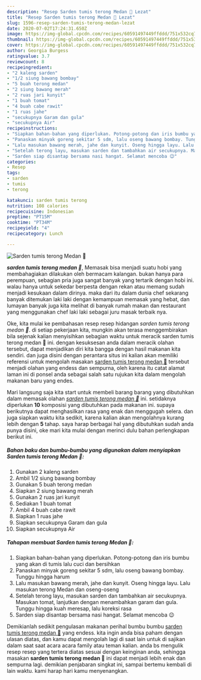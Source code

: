 ```yaml
---
description: "Resep Sarden tumis terong Medan 🍆 Lezat"
title: "Resep Sarden tumis terong Medan 🍆 Lezat"
slug: 1596-resep-sarden-tumis-terong-medan-lezat
date: 2020-07-02T17:24:31.650Z
image: https://img-global.cpcdn.com/recipes/60591497449ffddd/751x532cq70/sarden-tumis-terong-medan-🍆-foto-resep-utama.jpg
thumbnail: https://img-global.cpcdn.com/recipes/60591497449ffddd/751x532cq70/sarden-tumis-terong-medan-🍆-foto-resep-utama.jpg
cover: https://img-global.cpcdn.com/recipes/60591497449ffddd/751x532cq70/sarden-tumis-terong-medan-🍆-foto-resep-utama.jpg
author: Georgia Burgess
ratingvalue: 3.7
reviewcount: 8
recipeingredient:
- "2 kaleng sarden"
- "1/2 siung bawang bombay"
- "5 buah terong medan"
- "2 siung bawang merah"
- "2 ruas jari kunyit"
- "1 buah tomat"
- "4 buah cabe rawit"
- "1 ruas jahe"
- "secukupnya Garam dan gula"
- "secukupnya Air"
recipeinstructions:
- "Siapkan bahan-bahan yang diperlukan. Potong-potong dan iris bumbu yang akan di tumis lalu cuci dan bersihkan"
- "Panaskan minyak goreng sekitar 5 sdm, lalu oseng bawang bombay. Tunggu hingga harum"
- "Lalu masukan bawang merah, jahe dan kunyit. Oseng hingga layu. Lalu masukan terong Medan dan oseng-oseng"
- "Setelah terong layu, masukan sarden dan tambahkan air secukupnya. Masukan tomat, lanjutkan dengan menambahkan garam dan gula. Tunggu hingga kuah meresap, lalu koreksi rasa"
- "Sarden siap disantap bersama nasi hangat. Selamat mencoba 😉"
categories:
- Resep
tags:
- sarden
- tumis
- terong

katakunci: sarden tumis terong 
nutrition: 108 calories
recipecuisine: Indonesian
preptime: "PT15M"
cooktime: "PT34M"
recipeyield: "4"
recipecategory: Lunch

---
```



![Sarden tumis terong Medan 🍆](https://img-global.cpcdn.com/recipes/60591497449ffddd/751x532cq70/sarden-tumis-terong-medan-🍆-foto-resep-utama.jpg)

<b><i>sarden tumis terong medan 🍆</i></b>, Memasak bisa menjadi suatu hobi yang membahagiakan dilakukan oleh bermacam kalangan. bukan hanya para perempuan, sebagian pria juga sangat banyak yang tertarik dengan hobi ini. walau hanya untuk sekedar berpesta dengan rekan atau memang sudah menjadi kesukaan dalam dirinya. maka dari itu dalam dunia chef sekarang banyak ditemukan laki laki dengan kemampuan memasak yang hebat, dan lumayan banyak juga kita melihat di banyak rumah makan dan restaurant yang menggunakan chef laki laki sebagai juru masak terbaik nya.



Oke, kita mulai ke pembahasan resep resep hidangan <i>sarden tumis terong medan 🍆</i>. di setiap pekerjaan kita, mungkin akan terasa menggembirakan bila sejenak kalian menyisihkan sebagian waktu untuk meracik sarden tumis terong medan 🍆 ini. dengan kesuksesan anda dalam meracik olahan tersebut, dapat menjadikan diri kita bangga dengan hasil makanan kita sendiri. dan juga disini dengan perantara situs ini kalian akan memiliki referensi untuk mengolah masakan <u>sarden tumis terong medan 🍆</u> tersebut menjadi olahan yang endess dan sempurna, oleh karena itu catat alamat laman ini di ponsel anda sebagai salah satu rujukan kita dalam mengolah makanan baru yang endes.


Mari langsung saja kita start untuk membeli barang barang yang dibutuhkan dalam memasak olahan <u><i>sarden tumis terong medan 🍆</i></u> ini. setidaknya diperlukan <b>10</b> komposisi yang dibutuhkan pada makanan ini. supaya berikutnya dapat menghasilkan rasa yang enak dan menggugah selera. dan juga siapkan waktu kita sedikit, karena kalian akan mengolahnya kurang lebih dengan <b>5</b> tahap. saya harap berbagai hal yang dibutuhkan sudah anda punya disini, oke mari kita mulai dengan merinci dulu bahan perlengkapan berikut ini.

<!--inarticleads1-->

##### Bahan baku dan bumbu-bumbu yang digunakan dalam menyiapkan Sarden tumis terong Medan 🍆:

1. Gunakan 2 kaleng sarden
1. Ambil 1/2 siung bawang bombay
1. Gunakan 5 buah terong medan
1. Siapkan 2 siung bawang merah
1. Gunakan 2 ruas jari kunyit
1. Sediakan 1 buah tomat
1. Ambil 4 buah cabe rawit
1. Siapkan 1 ruas jahe
1. Siapkan secukupnya Garam dan gula
1. Siapkan secukupnya Air




<!--inarticleads2-->

##### Tahapan membuat Sarden tumis terong Medan 🍆:

1. Siapkan bahan-bahan yang diperlukan. Potong-potong dan iris bumbu yang akan di tumis lalu cuci dan bersihkan
1. Panaskan minyak goreng sekitar 5 sdm, lalu oseng bawang bombay. Tunggu hingga harum
1. Lalu masukan bawang merah, jahe dan kunyit. Oseng hingga layu. Lalu masukan terong Medan dan oseng-oseng
1. Setelah terong layu, masukan sarden dan tambahkan air secukupnya. Masukan tomat, lanjutkan dengan menambahkan garam dan gula. Tunggu hingga kuah meresap, lalu koreksi rasa
1. Sarden siap disantap bersama nasi hangat. Selamat mencoba 😉




Demikianlah sedikit pengulasan makanan perihal bumbu bumbu <u>sarden tumis terong medan 🍆</u> yang endess. kita ingin anda bisa paham dengan ulasan diatas, dan kamu dapat mengolah lagi di saat lain untuk di sajikan dalam saat saat acara acara family atau teman kalian. anda bs mengulik resep resep yang tertera diatas sesuai dengan keinginan anda, sehingga masakan <b>sarden tumis terong medan 🍆</b> ini dapat menjadi lebih enak dan sempurna lagi. demikian penjabaran singkat ini, sampai bertemu kembali di lain waktu. kami harap hari kamu menyenangkan.

